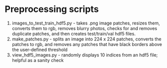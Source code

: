 # Preprocessing scripts

1. images_to_test_train_hdf5.py - takes .png image patches, resizes them, converts them to rgb, removes blurry photos, checks for and removes duplicate patches, and then creates test/train/val hdf5 files. 
2. make_patches.py - splits an image into 224 x 224 patches, converts the patches to rgb, and removes any patches that have black borders above the user-defined threshold
3. view_hdf5_images.py - randomly displays 10 indices from an hdf5 file; helpful as a sanity check

